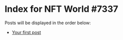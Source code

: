 # Index for NFT World #7337
Posts will be displayed in the order below:

- [Your first post](./001-first.md)

